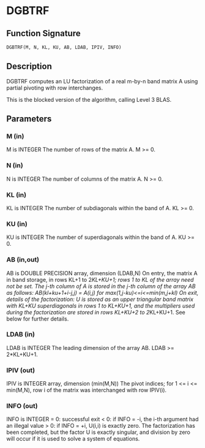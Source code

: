 # DGBTRF

## Function Signature

```fortran
DGBTRF(M, N, KL, KU, AB, LDAB, IPIV, INFO)
```

## Description


 DGBTRF computes an LU factorization of a real m-by-n band matrix A
 using partial pivoting with row interchanges.

 This is the blocked version of the algorithm, calling Level 3 BLAS.

## Parameters

### M (in)

M is INTEGER The number of rows of the matrix A. M >= 0.

### N (in)

N is INTEGER The number of columns of the matrix A. N >= 0.

### KL (in)

KL is INTEGER The number of subdiagonals within the band of A. KL >= 0.

### KU (in)

KU is INTEGER The number of superdiagonals within the band of A. KU >= 0.

### AB (in,out)

AB is DOUBLE PRECISION array, dimension (LDAB,N) On entry, the matrix A in band storage, in rows KL+1 to 2*KL+KU+1; rows 1 to KL of the array need not be set. The j-th column of A is stored in the j-th column of the array AB as follows: AB(kl+ku+1+i-j,j) = A(i,j) for max(1,j-ku)<=i<=min(m,j+kl) On exit, details of the factorization: U is stored as an upper triangular band matrix with KL+KU superdiagonals in rows 1 to KL+KU+1, and the multipliers used during the factorization are stored in rows KL+KU+2 to 2*KL+KU+1. See below for further details.

### LDAB (in)

LDAB is INTEGER The leading dimension of the array AB. LDAB >= 2*KL+KU+1.

### IPIV (out)

IPIV is INTEGER array, dimension (min(M,N)) The pivot indices; for 1 <= i <= min(M,N), row i of the matrix was interchanged with row IPIV(i).

### INFO (out)

INFO is INTEGER = 0: successful exit < 0: if INFO = -i, the i-th argument had an illegal value > 0: if INFO = +i, U(i,i) is exactly zero. The factorization has been completed, but the factor U is exactly singular, and division by zero will occur if it is used to solve a system of equations.

